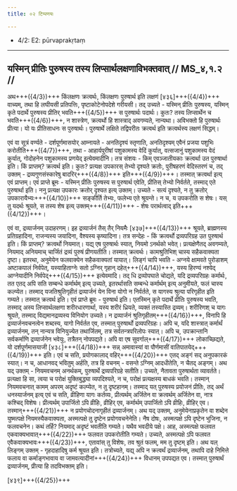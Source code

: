 ```yaml
---
title: ०२ टिप्पणयः

---
```

- 4/2: E2: pūrvaprakṛtaṃ

____________________________________________


## यस्मिन् प्रीतिः पुरुषस्य तस्य लिप्सार्थलक्षणाविभक्तवात् // MS_४,१.२ //

अथ+++({4/3})+++ किंलक्षणः क्रत्वर्थः, किंलक्षणः पुरुषार्थ इति लक्षणं [४३६]+++({4/4})+++ वाच्यम्, तथा हि लघीयसी प्रतिपत्तिः, पृष्टाकोटेनोपदेशे गरीयसी। तद् उच्यते - यस्मिन् प्रीतिः पुरुषस्य, यस्मिन् कृते पदार्थे पुरुषस्य प्रीतिर् भवति+++({4/5})+++ स पुरुषार्थः पदार्थः। कुतः? तस्य लिप्सार्थेन च भवति+++({4/6})+++, न शास्त्रेण, क्रत्वर्थो हि शास्त्राद् अवगम्यते, नान्यथा। अविभक्तो हि पुरुषार्थः प्रीत्या। यो यः प्रीतिसाधनः स पुरुषार्थः। पुरुषार्थे लक्षिते तद्विपरीतः क्रत्वर्थ इति क्रत्वर्थस्य लक्षणं सिद्धम्।

एवं वा सूत्रं वर्ण्यते - दर्शपूर्णमासयोर् आम्नायते - अनतिदृश्यं स्तृणाति, अनतिदृश्यम् एवैनं प्रजया पशुभिः करोतीति+++({4/7})+++, तथा - आहार्यपुरीषां पशुकामस्य वेदिं कुर्यात्, वत्सजानुं पशुकामस्य वेदं कुर्यात्, गोदोहनेन पशुकामस्य प्रणयेद् इत्येवमादीनि। तत्र संशयः - किम् एवञ्जातीयकाः क्रत्वर्था उत पुरुषार्था इति। किं प्राप्तम्? क्रत्वर्थ इति। कुतः? प्रत्यक्ष उपकारस् तेभ्यो दृश्यते क्रतोः, पुरीषहरणं वेदिस्तरणं च, तद् उक्तम् - द्रव्यगुणसंस्कारेषु बादरिर्+++({4/8})+++ इति+++({4/9})+++। तस्मात् क्रत्वर्था इत्य् एवं प्राप्तम्।
एवं प्राप्ते ब्रूमः - यस्मिन् प्रीतिः पुरुषस्य स पुरुषार्थ एवेति, प्रीतिस् तेभ्यो निर्वर्तते, तस्माद् एते पुरुषार्था इति। ननु प्रत्यक्ष उपकारः क्रतोर् दृश्यत इत्य् उक्तम्। उच्यते - सत्यं दृश्यते, न तु क्रतोर् उपकारायैभ्यः+++({4/10})+++ सङ्कीर्ति तेभ्यः, फलेभ्य एते श्रूयन्ते। न च, य उपकरोति स शेषः। यस् तु यदर्थः श्रूयते, स तस्य शेष इत्य् उक्तम्+++({4/11})+++ - शेषः परार्थत्वाद् इति+++({4/12})+++।

एवं वा, द्रव्यार्जनम् उदाहरणम्। इह द्रव्यार्जनं तैस् तैर् नियमैः [४३७]+++({4/13})+++ श्रूयते, ब्राह्मणस्य प्रतिग्रहादिना, राजन्यस्य जयादिना, वैश्यस्य कृष्यादिना। तत्र सन्देहः - किं क्रत्वर्थो द्रव्यपरिग्रह उत पुरुषार्थ इति। किं प्राप्तम्? क्रत्वर्थो नियमात्। यद्य् एष पुरुषार्थः स्यात्, नियमो ऽनर्थको भवेत्। प्रत्यक्षेणैतद् अवगम्यते, नियमाद् अनियमाच् चार्जितं द्रव्यं पुरुषं प्रीणयतीति। तस्मात् क्रत्वर्थः। कामश्रुतिभिश् चास्य सहैकवाक्यता दृष्टा। इतरथा, अनुमेयेन फलवाक्येन सहैकवाक्यतां यायात्। लिङ्गं चापि भवति - अग्नये क्षामवते पुरोडाशम् अष्टाकपालं निर्वपेत्, यस्याहिताग्नेः सतो ऽग्निर् गृहान् दहेत्+++({4/14})+++, यस्य हिरण्यं नश्येद् आग्नेयादीनि निर्वपेद्+++({4/15})+++ इत्येवमादि। तद् धि द्रव्योपघाते चोद्यते, यदि द्रव्यपरिग्रहः कर्मार्थः, तत एतद् अपि सति सम्बन्धे कर्मार्थम् इत्य् उच्यते, इतरर्थासति सम्बन्धे कर्मार्थम् इत्य् अनुमीयते, फलं चास्य कल्प्येत। तस्माद् यजतिश्रुतिगृहीतं द्रव्यार्जनं येन विना योगो न निर्वर्तते, स यागस्य श्रुत्या परिगृहीत इति गम्यते। तस्मात् क्रत्वर्थ इति।
एवं प्राप्ते ब्रूमः - पुरुषार्थ इति। एतस्मिन् कृते पदार्थे प्रीतिः पुरुषस्य भवति, तस्माद् अस्य लिप्सार्थलक्षणा शरीरधारणार्था, यस्य शरीरं ध्रियते, व्यक्तं तस्यास्ति द्रव्यम्। शरीरिणश् च
यागः श्रूयते, तस्माद् विद्यमानद्रव्यस्य विनियोग उच्यते। न द्रव्यार्जनं श्रुतिगृहीतम्+++({4/16})+++, विनापि हि द्रव्यार्जनवचनत्वेन शब्दस्य, यागो निर्वर्तत एव, तस्मात् पुरुषार्थो द्रव्यपरिग्रहः।
अपि च, यदि शास्त्रात् कर्मार्थं द्रव्यार्जनम्, तन् नान्यत्र विनियुज्येत तथार्जितम्, तत्र सर्वतन्त्रपरिलोपः स्यात्। अपि च, उपक्रान्तानि सर्वकर्माणि द्रव्यार्जनेन भवेयुः, तत्रैतन् नोपपद्यते। अपि वा एष सुवर्गाल्+++({4/17})+++ लोकाच्छिद्यते, यो दर्शपूर्णमासयाजी [४३८]+++({4/18})+++ सन्न् अमावास्यां वा पौर्णमासीं वातिपातयेद्+++({4/19})+++ इति। एवं च सति, प्रयोगकालाद् वहिर्+++({4/20})+++ एतद् अङ्गं सद् अनुपकारकं स्यात्। न च, आधानवद् भवितुम् अर्हति, तत्र हि वचनम् - वसन्ते ऽग्निम् आदधीतेति, न चैतद् अङ्गम्।
अथ यद् उक्तम् - नियमवचनम् अनर्थकम्, पुरुषार्थे द्रव्यपरिग्रहे सतीति। उच्यते, नैतावता पुरुषार्थता व्यावर्तते। प्रत्यक्षा हि सा, त्वया च परोक्षं युक्तिबुद्ध्या व्यपदिश्यते, न च, परोक्षं प्रत्यक्षस्य बाधकं भवति। तस्मान् नियमवचनात् कामम् अपरम् अदृष्टं कल्प्येत, न तु दृष्टहानम्। तस्माद् यत् पुरुषस्य प्रयोजनं प्रीतिः, तद् अर्थं धनस्यार्जनम् इत्य् एवं च सति, व्रीहिणा यागः कर्तव्यः, प्रीत्यर्थम् अर्जितेन वा क्रत्वर्थम् अर्जितेन वा, नात्र कश्चिद् विशेषः।
प्रीत्यर्थम् उपार्जितो ऽपि व्रीहिः, व्रीहिर् एव, कर्मार्थम् उपार्जितो ऽपि व्रीहिः, व्रीहिर् एव। तस्मान्+++({4/21})+++ न प्रयोगचोदनागृहीतं द्रव्यार्जनम्।
अथ यद् उक्तम्, अनुमेयेनाप्रकृतेन वा शब्देन युष्मत्पक्षे नियमस्यैकवाक्यता, अस्मत्पक्षे तु दृष्टेन प्रयोगवचनेनेति। नैष दोषः, अस्मत्पक्षे ऽपि दृष्टेन भुजिना, न फलवचनेन। कथं तर्हि? नियमाद् अदृष्टं भवतीति गम्यते। यथैव भवदीये पक्षे। आह, अस्मत्पक्षे फलवत एकवाक्यभावात्+++({4/22})+++ फलवत उपकरोतीति गम्यते। उच्यते, अस्मत्पक्षे ऽपि फलवत एवैकवाक्यभावः+++({4/23})+++, एतावांस् तु विशेषः, तव श्रुतं फलम्, मम तु दृष्टम् इति।
अथ यल् लिङ्गम् उक्तम् - गृहदाहादिषु कर्म श्रूयत इति। तत्रोच्यते, यद्य् अपि न क्रत्वर्थं द्रव्यार्जनम्, तथापि दाहे निमित्ते फलाय वा कर्माङ्गभावाय वा जामवत्यादीनां+++({4/24})+++ विधानम् उपपद्यत एव। तस्मात् पुरुषार्थं द्रव्यार्जनम्, प्रीत्या हि तदविभक्तम् इति।

[४३९]+++({4/25})+++